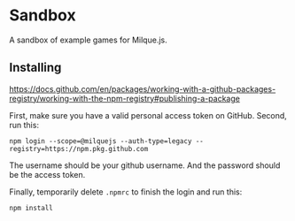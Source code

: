 # Sandbox
A sandbox of example games for Milque.js.

## Installing
https://docs.github.com/en/packages/working-with-a-github-packages-registry/working-with-the-npm-registry#publishing-a-package

First, make sure you have a valid personal access token on GitHub.
Second, run this:

```
npm login --scope=@milquejs --auth-type=legacy --registry=https://npm.pkg.github.com
```

The username should be your github username. And the password should be the access token.

Finally, temporarily delete `.npmrc` to finish the login and run this:

```
npm install
```
